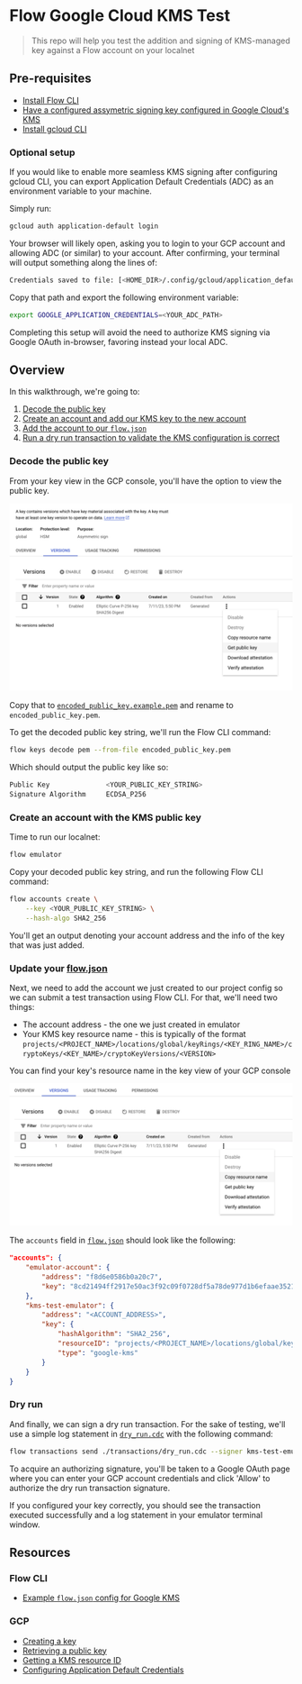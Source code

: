 # Flow Google Cloud KMS Test

> This repo will help you test the addition and signing of KMS-managed key against a Flow account on your localnet

## Pre-requisites

- [Install Flow CLI](https://developers.flow.com/tools/flow-cli/install)
- [Have a configured assymetric signing key configured in Google Cloud's
  KMS](https://cloud.google.com/kms/docs/create-key#kms-create-symmetric-encrypt-decrypt-console)
- [Install gcloud CLI](https://cloud.google.com/sdk/docs/install)

### Optional setup

If you would like to enable more seamless KMS signing after configuring gcloud CLI, you can export Application Default
Credentials (ADC) as an environment variable to your machine.

Simply run:

```sh
gcloud auth application-default login
```

Your browser will likely open, asking you to login to your GCP account and allowing ADC (or similar) to your account.
After confirming, your terminal will output something along the lines of:

```sh
Credentials saved to file: [<HOME_DIR>/.config/gcloud/application_default_credentials.json]
```

Copy that path and export the following environment variable:

```sh
export GOOGLE_APPLICATION_CREDENTIALS=<YOUR_ADC_PATH>
```

Completing this setup will avoid the need to authorize KMS signing via Google OAuth in-browser, favoring instead your
local ADC.

## Overview

In this walkthrough, we're going to:

1. [Decode the public key](#decode-the-public-key)
1. [Create an account and add our KMS key to the new account](#create-an-account-with-the-kms-public-key)
1. [Add the account to our `flow.json`](#update-your-flowjson)
1. [Run a dry run transaction to validate the KMS configuration is correct](#dry-run)

### Decode the public key

From your key view in the GCP console, you'll have the option to view the public key.

![View Public Key in GCP Console](./resources/public_key.png)

Copy that to [`encoded_public_key.example.pem`](./encoded_public_key.example.pem) and rename to
`encoded_public_key.pem`.

To get the decoded public key string, we'll run the Flow CLI command:

```sh
flow keys decode pem --from-file encoded_public_key.pem
```

Which should output the public key like so:

```sh
Public Key              <YOUR_PUBLIC_KEY_STRING>
Signature Algorithm     ECDSA_P256
```

### Create an account with the KMS public key

Time to run our localnet:

```sh
flow emulator
```

Copy your decoded public key string, and run the following Flow CLI command:

```sh
flow accounts create \
    --key <YOUR_PUBLIC_KEY_STRING> \
    --hash-algo SHA2_256
```

You'll get an output denoting your account address and the info of the key that was just added.

### Update your [flow.json](./flow.json)

Next, we need to add the account we just created to our project config so we can submit a test transaction using Flow
CLI. For that, we'll need two things:

- The account address - the one we just created in emulator
- Your KMS key resource name - this is typically of the format
  `projects/<PROJECT_NAME>/locations/global/keyRings/<KEY_RING_NAME>/cryptoKeys/<KEY_NAME>/cryptoKeyVersions/<VERSION>`

You can find your key's resource name in the key view of your GCP console

![Copy resource name](./resources/resource_name.png)

The `accounts` field in [`flow.json`](./flow.json) should look like the following:

```json
"accounts": {
    "emulator-account": {
        "address": "f8d6e0586b0a20c7",
        "key": "8cd21494ff2917e50ac3f92c09f0728df5a78de977d1b6efaae3521ea9960022"
    },
    "kms-test-emulator": {
        "address": "<ACCOUNT_ADDRESS>",
        "key": {
            "hashAlgorithm": "SHA2_256",
            "resourceID": "projects/<PROJECT_NAME>/locations/global/keyRings/<KEY_RING_NAME>/cryptoKeys/<KEY_NAME>/cryptoKeyVersions/1",
            "type": "google-kms"
        }
    }
}
```

### Dry run

And finally, we can sign a dry run transaction. For the sake of testing, we'll use a simple log statement in
[`dry_run.cdc`](./transactions/dry_run.cdc) with the following command:

```sh
flow transactions send ./transactions/dry_run.cdc --signer kms-test-emulator
```

To acquire an authorizing signature, you'll be taken to a Google OAuth page where you can enter your GCP account
credentials and click 'Allow' to authorize the dry run transaction signature.

If you configured your key correctly, you should see the transaction executed successfully and a log statement in your
emulator terminal window.

## Resources

### Flow CLI

- [Example `flow.json` config for Google
  KMS](https://developers.flow.com/next/tools/flow-cli/flow.json/configuration#advanced-format-1)

### GCP

- [Creating a key](https://cloud.google.com/kms/docs/create-key)
- [Retrieving a public key](https://cloud.google.com/kms/docs/retrieve-public-key)
- [Getting a KMS resource ID](https://cloud.google.com/kms/docs/getting-resource-ids)
- [Configuring Application Default
  Credentials](https://cloud.google.com/docs/authentication/application-default-credentials)
